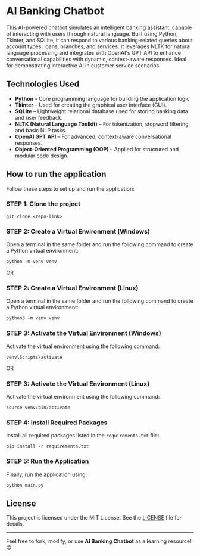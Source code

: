 # AI Banking Chatbot

This AI-powered chatbot simulates an intelligent banking assistant, capable of interacting with users through natural language. Built using Python, Tkinter, and SQLite, it can respond to various banking-related queries about account types, loans, branches, and services. It leverages NLTK for natural language processing and integrates with OpenAI's GPT API to enhance conversational capabilities with dynamic, context-aware responses. Ideal for demonstrating interactive AI in customer service scenarios.

## Technologies Used
- **Python** – Core programming language for building the application logic.
- **Tkinter** – Used for creating the graphical user interface (GUI).
- **SQLite** – Lightweight relational database used for storing banking data and user feedback.
- **NLTK (Natural Language Toolkit)** – For tokenization, stopword filtering, and basic NLP tasks.
- **OpenAI GPT API** – For advanced, context-aware conversational responses.
- **Object-Oriented Programming (OOP)** – Applied for structured and modular code design.

## How to run the application
Follow these steps to set up and run the application:

### STEP 1: Clone the project
```
git clone <repo-link>
```

### STEP 2: Create a Virtual Environment (Windows)
Open a terminal in the same folder and run the following command to create a Python virtual environment:
```
python -m venv venv
```

OR

### STEP 2: Create a Virtual Environment (Linux)
Open a terminal in the same folder and run the following command to create a Python virtual environment:
```
python3 -m venv venv
```

### STEP 3: Activate the Virtual Environment (Windows)
Activate the virtual environment using the following command:
```
venv\Scripts\activate
```
OR

### STEP 3: Activate the Virtual Environment (Linux)
Activate the virtual environment using the following command:
```
source venv/bin/activate
```

### STEP 4: Install Required Packages
Install all required packages listed in the `requirements.txt` file:
```
pip install -r requirements.txt
```

### STEP 5: Run the Application
Finally, run the application using:
```
python main.py
```

## License
This project is licensed under the MIT License. See the [LICENSE](LICENSE.txt) file for details.

---
Feel free to fork, modify, or use **AI Banking Chatbot** as a learning resource! 😊  